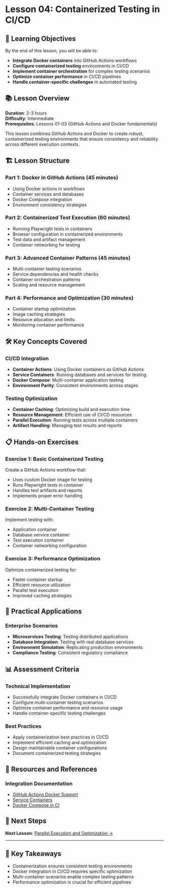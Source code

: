 # Lesson 04: Containerized Testing in CI/CD

## 🎯 Learning Objectives

By the end of this lesson, you will be able to:
- **Integrate Docker containers** into GitHub Actions workflows
- **Configure containerized testing** environments in CI/CD
- **Implement container orchestration** for complex testing scenarios
- **Optimize container performance** in CI/CD pipelines
- **Handle container-specific challenges** in automated testing

## 📚 Lesson Overview

**Duration**: 2-3 hours  
**Difficulty**: Intermediate  
**Prerequisites**: Lessons 01-03 (GitHub Actions and Docker fundamentals)

This lesson combines GitHub Actions and Docker to create robust, containerized testing environments that ensure consistency and reliability across different execution contexts.

## 🏗️ Lesson Structure

### **Part 1: Docker in GitHub Actions (45 minutes)**
- Using Docker actions in workflows
- Container services and databases
- Docker Compose integration
- Environment consistency strategies

### **Part 2: Containerized Test Execution (60 minutes)**
- Running Playwright tests in containers
- Browser configuration in containerized environments
- Test data and artifact management
- Container networking for testing

### **Part 3: Advanced Container Patterns (45 minutes)**
- Multi-container testing scenarios
- Service dependencies and health checks
- Container orchestration patterns
- Scaling and resource management

### **Part 4: Performance and Optimization (30 minutes)**
- Container startup optimization
- Image caching strategies
- Resource allocation and limits
- Monitoring container performance

## 🛠️ Key Concepts Covered

### **CI/CD Integration**
- **Container Actions**: Using Docker containers as GitHub Actions
- **Service Containers**: Running databases and services for testing
- **Docker Compose**: Multi-container application testing
- **Environment Parity**: Consistent environments across stages

### **Testing Optimization**
- **Container Caching**: Optimizing build and execution time
- **Resource Management**: Efficient use of CI/CD resources
- **Parallel Execution**: Running tests across multiple containers
- **Artifact Handling**: Managing test results and reports

## 📋 Hands-on Exercises

### **Exercise 1: Basic Containerized Testing**
Create a GitHub Actions workflow that:
- Uses custom Docker image for testing
- Runs Playwright tests in container
- Handles test artifacts and reports
- Implements proper error handling

### **Exercise 2: Multi-Container Testing**
Implement testing with:
- Application container
- Database service container
- Test execution container
- Container networking configuration

### **Exercise 3: Performance Optimization**
Optimize containerized testing for:
- Faster container startup
- Efficient resource utilization
- Parallel test execution
- Improved caching strategies

## 🎯 Practical Applications

### **Enterprise Scenarios**
- **Microservices Testing**: Testing distributed applications
- **Database Integration**: Testing with real database services
- **Environment Simulation**: Replicating production environments
- **Compliance Testing**: Consistent regulatory compliance

## 📊 Assessment Criteria

### **Technical Implementation**
- Successfully integrate Docker containers in CI/CD
- Configure multi-container testing scenarios
- Optimize container performance and resource usage
- Handle container-specific testing challenges

### **Best Practices**
- Apply containerization best practices in CI/CD
- Implement efficient caching and optimization
- Design maintainable container configurations
- Document containerized testing strategies

## 🔗 Resources and References

### **Integration Documentation**
- [GitHub Actions Docker Support](https://docs.github.com/en/actions/creating-actions/creating-a-docker-container-action)
- [Service Containers](https://docs.github.com/en/actions/using-containerized-services)
- [Docker Compose in CI](https://docs.docker.com/compose/ci/)

## 🚀 Next Steps

**Next Lesson**: [Parallel Execution and Optimization →](../lesson-05-parallel-execution-and-optimization/)

---

## 📝 Key Takeaways

- Containerization ensures consistent testing environments
- Docker integration in CI/CD requires specific optimization
- Multi-container scenarios enable complex testing patterns
- Performance optimization is crucial for efficient pipelines